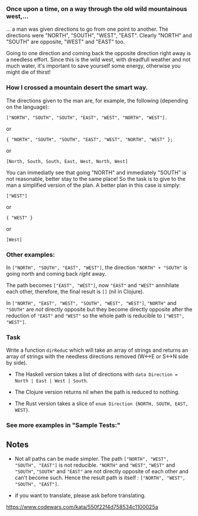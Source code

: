 ### Once upon a time, on a way through the old wild mountainous west,…

… a man was given directions to go from one point to another.
The directions were "NORTH", "SOUTH", "WEST", "EAST".
Clearly "NORTH" and "SOUTH" are opposite, "WEST" and "EAST" too.

Going to one direction and coming back the opposite direction right away is
a needless effort. Since this is the wild west,
with dreadfull weather and not much water, it's important to save yourself
some energy, otherwise you might die of thirst!

### How I crossed a mountain desert the smart way.

The directions given to the man are, for example, the following
(depending on the language):

```
["NORTH", "SOUTH", "SOUTH", "EAST", "WEST", "NORTH", "WEST"].
```

or

```
{ "NORTH", "SOUTH", "SOUTH", "EAST", "WEST", "NORTH", "WEST" };
```

or

```
[North, South, South, East, West, North, West]
```

You can immediatly see that going "NORTH" and immediately "SOUTH"
is not reasonable, better stay to the same place! So the task is to give to
the man a simplified version of the plan. A better plan in this case is simply:

```
["WEST"]
```

or

```
{ "WEST" }
```

or

```
[West]
```

### Other examples:

In ```["NORTH", "SOUTH", "EAST", "WEST"]```,
the direction ```"NORTH" + "SOUTH"``` is going north and coming back *right* away.

The path becomes ```["EAST", "WEST"]```, now ```"EAST"``` and ```"WEST"```
annihilate each other, therefore, the final result is ```[]``` (nil in Clojure).

In ```["NORTH", "EAST", "WEST", "SOUTH", "WEST", "WEST"]```,
```"NORTH"``` and ```"SOUTH"``` are *not* directly opposite but they become
directly opposite after the reduction of ```"EAST"``` and ```"WEST"``` so the
whole path is reducible to ```["WEST", "WEST"]```.

### Task

Write a function ```dirRedu```c which will take an array of strings and returns
an array of strings with the needless directions removed (W<->E or S<->N side by side).

- The Haskell version takes a list of directions with ```data Direction = North | East | West | South```.

- The Clojure version returns nil when the path is reduced to nothing.

- The Rust version takes a slice of ```enum Direction {NORTH, SOUTH, EAST, WEST}```.

### See more examples in "Sample Tests:"

## Notes

- Not all paths can be made simpler. The path ```["NORTH", "WEST", "SOUTH", "EAST"]``` is not reducible. ```"NORTH"``` and ```"WEST"```, ```"WEST"``` and ```"SOUTH"```, ```"SOUTH"``` and ```"EAST"``` are not directly opposite of each other and can't become such. Hence the result path is itself : ```["NORTH", "WEST", "SOUTH", "EAST"]```.

- if you want to translate, please ask before translating.

https://www.codewars.com/kata/550f22f4d758534c1100025a
